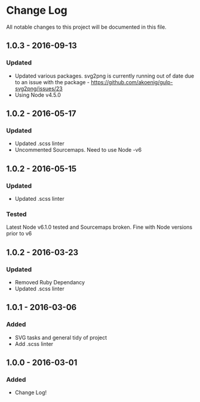 # Change Log
All notable changes to this project will be documented in this file.

## 1.0.3 - 2016-09-13
### Updated
- Updated various packages. svg2png is currently running out of date due to an issue with the package - https://github.com/akoenig/gulp-svg2png/issues/23
- Using Node v4.5.0

## 1.0.2 - 2016-05-17
### Updated
- Updated .scss linter
- Uncommented Sourcemaps. Need to use Node -v6

## 1.0.2 - 2016-05-15
### Updated
- Updated .scss linter
### Tested
Latest Node v6.1.0 tested and Sourcemaps broken. Fine with Node versions prior to v6

## 1.0.2 - 2016-03-23
### Updated
- Removed Ruby Dependancy
- Updated .scss linter

## 1.0.1 - 2016-03-06
### Added
- SVG tasks and general tidy of project
- Add .scss linter

## 1.0.0 - 2016-03-01
### Added
- Change Log!
